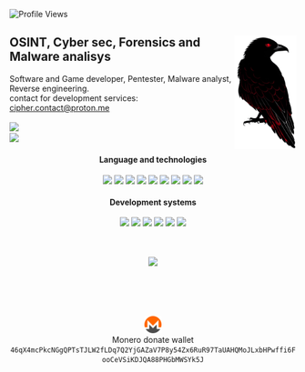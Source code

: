 ![Profile Views](https://komarev.com/ghpvc/?username=cipher0xdev&color=red)

<div align="left">
  <img align="right" height="200em" src="logo.png"/>
  <h2 align="left">OSINT, Cyber sec, Forensics and Malware analisys</h2>
  Software and Game developer, Pentester, Malware analyst, Reverse engineering.
  <br>
  contact for development services: <a href="mailto:cipher.contact@proton.me">cipher.contact@proton.me</a>
  <br>
  <br>
</div>

<div align="left">
    <img src="https://readme-components.vercel.app/api?component=stackoverflow&stackoverflowid=23462539&theme=dark">
    <br>
    <img src="https://github-readme-stats.vercel.app/api/top-langs?username=cipher0xdev&show_icons=true&include_all_commits=true&count_private=true&theme=apprentice&hide_border=true&bg_color=0D1117&layout=compact">
</div>

<div align="center" > 
  <h4> Language and technologies</h4>
  <img src="https://readme-components.vercel.app/api?component=logo&logo=c&text=false&fill=black&textfill=gray&">
  <img src="https://readme-components.vercel.app/api?component=logo&logo=cplusplus&text=false&fill=black&textfill=gray&">
  <img src="https://readme-components.vercel.app/api?component=logo&logo=powershell&text=false&fill=black&textfill=gray&">
  <img src="https://readme-components.vercel.app/api?component=logo&logo=neovim&text=false&fill=black&textfill=gray&">
  <img src="https://readme-components.vercel.app/api?component=logo&logo=vim&text=false&fill=black&textfill=gray">
  <img src="https://readme-components.vercel.app/api?component=logo&logo=qt&text=false&fill=black&textfill=gray&">
  <img src="https://readme-components.vercel.app/api?component=logo&logo=webassembly&text=false&fill=black&textfill=gray&">
  <img src="https://readme-components.vercel.app/api?component=logo&logo=blender&text=false&fill=black&textfill=gray&">
  <img src="https://readme-components.vercel.app/api?component=logo&logo=archlinux&text=false&fill=black&textfill=gray&">
</div>

<div align="center" > 
  <h4> Development systems</h4>
  <img src="https://readme-components.vercel.app/api?component=logo&logo=linux&text=false&fill=black&textfill=gray&">  
  <img src="https://readme-components.vercel.app/api?component=logo&logo=archlinux&text=false&fill=black&textfill=gray&">
  <img src="https://readme-components.vercel.app/api?component=logo&logo=ubuntu&text=false&fill=black&textfill=gray&">
  <img src="https://readme-components.vercel.app/api?component=logo&logo=freebsd&text=false&fill=black&textfill=gray&">
  <img src="https://readme-components.vercel.app/api?component=logo&logo=windows&text=false&fill=black&textfill=gray&">
  <img src="https://readme-components.vercel.app/api?component=logo&logo=android&text=false&fill=black&textfill=gray&">
  <br>
  <br>
  <br>
  <br>
  <img src="https://github-profile-trophy.vercel.app/?username=cipher0xdev&theme=onedark&no-frame=true&row=1&&margin-w=20&no-bg=true">
</div>
<br>
<br>
<br>
<br>
<br>
<div align="center">
  <img src="monero.svg" height="30px"/>
  <br>
  Monero donate wallet
  <br>
  <code>46qX4mcPkcNGgQPTsTJLW2fLDq7Q2YjGAZaV7P8y54Zx6RuR97TaUAHQMoJLxbHPwffi6FooCeVSiKDJQA88PHGbMWSYk5J</code>
</div>

